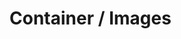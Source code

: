 # Container / Images

<!-- `dockle`
`semgrep` differents
`trivy`?
`depscan`

```bash
# Security checks for docker-compose configuration files.
semgrep --config "p/docker-compose"
# Selected rules from Hadolint, a Dockerfile linter, rewritten in Semgrep
semgrep --config "p/dockerfile"
# Security checks for kubernetes configuration files.
semgrep --config "p/kubernetes"
``` -->
